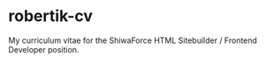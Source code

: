 # robertik-cv
My curriculum vitae for the ShiwaForce HTML Sitebuilder / Frontend Developer position.
